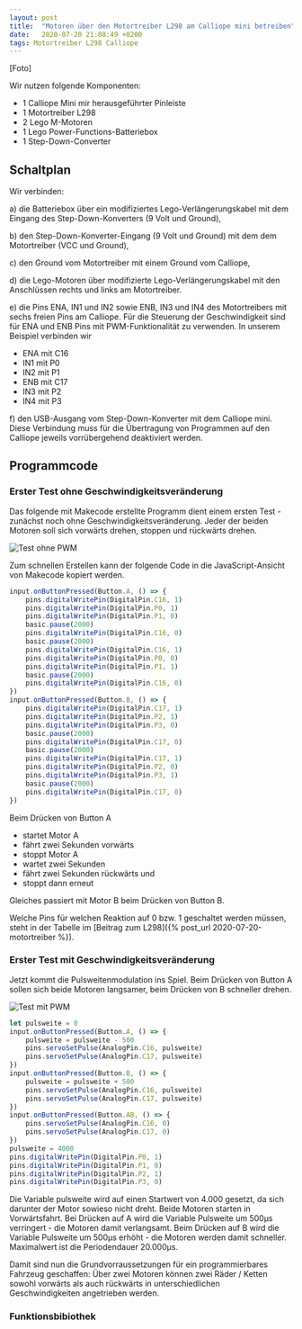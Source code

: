 ```yaml
---
layout: post
title:  "Motoren über den Motortreiber L298 am Calliope mini betreiben"
date:   2020-07-20 21:08:49 +0200
tags: Motortreiber L298 Calliope
---
```


[Foto]



Wir nutzen folgende Komponenten:
* 1 Calliope Mini mir herausgeführter Pinleiste
* 1 Motortreiber L298
* 2 Lego M-Motoren
* 1 Lego Power-Functions-Batteriebox
* 1 Step-Down-Converter

## Schaltplan

Wir verbinden:

a) die Batteriebox über ein modifiziertes Lego-Verlängerungskabel mit dem Eingang des Step-Down-Konverters (9 Volt und Ground),

b) den Step-Down-Konverter-Eingang (9 Volt und Ground) mit dem dem Motortreiber (VCC und Ground),

c) den Ground vom Motortreiber mit einem Ground vom Calliope,

d) die Lego-Motoren über modifizierte Lego-Verlängerungskabel mit den Anschlüssen rechts und links am Motortreiber.

e) die Pins ENA, IN1 und IN2 sowie ENB, IN3 und IN4 des Motortreibers mit sechs freien Pins am Calliope. Für die Steuerung der Geschwindigkeit sind für ENA und ENB Pins mit PWM-Funktionalität zu verwenden. In unserem  Beispiel verbinden wir

* ENA mit C16
* IN1 mit P0
* IN2 mit P1
* ENB mit C17
* IN3 mit P2
* IN4 mit P3

f) den USB-Ausgang vom Step-Down-Konverter mit dem Calliope mini. Diese Verbindung muss für die Übertragung von Programmen auf den Calliope jeweils vorrübergehend deaktiviert werden.


## Programmcode

### Erster Test ohne Geschwindigkeitsveränderung

Das folgende mit Makecode erstellte Programm dient einem ersten Test - zunächst noch ohne Geschwindigkeitsveränderung. Jeder der beiden Motoren soll sich vorwärts drehen, stoppen und rückwärts drehen.

![Test ohne PWM](/my-blog/images/makecode_l298_test_ohne_pwm.png)

Zum schnellen Erstellen kann der folgende Code in die JavaScript-Ansicht von Makecode kopiert werden.

```javascript
input.onButtonPressed(Button.A, () => {
    pins.digitalWritePin(DigitalPin.C16, 1)
    pins.digitalWritePin(DigitalPin.P0, 1)
    pins.digitalWritePin(DigitalPin.P1, 0)
    basic.pause(2000)
    pins.digitalWritePin(DigitalPin.C16, 0)
    basic.pause(2000)
    pins.digitalWritePin(DigitalPin.C16, 1)
    pins.digitalWritePin(DigitalPin.P0, 0)
    pins.digitalWritePin(DigitalPin.P1, 1)
    basic.pause(2000)
    pins.digitalWritePin(DigitalPin.C16, 0)
})
input.onButtonPressed(Button.B, () => {
    pins.digitalWritePin(DigitalPin.C17, 1)
    pins.digitalWritePin(DigitalPin.P2, 1)
    pins.digitalWritePin(DigitalPin.P3, 0)
    basic.pause(2000)
    pins.digitalWritePin(DigitalPin.C17, 0)
    basic.pause(2000)
    pins.digitalWritePin(DigitalPin.C17, 1)
    pins.digitalWritePin(DigitalPin.P2, 0)
    pins.digitalWritePin(DigitalPin.P3, 1)
    basic.pause(2000)
    pins.digitalWritePin(DigitalPin.C17, 0)
})
```

Beim Drücken von Button A 
* startet Motor A
* fährt zwei Sekunden vorwärts
* stoppt Motor A
* wartet zwei Sekunden
* fährt zwei Sekunden rückwärts und
* stoppt dann erneut

Gleiches passiert mit Motor B beim Drücken von Button B.

Welche Pins für welchen Reaktion auf 0 bzw. 1 geschaltet werden müssen, steht in der   Tabelle im [Beitrag zum L298]({% post_url 2020-07-20-motortreiber %}).

### Erster Test mit Geschwindigkeitsveränderung

Jetzt kommt die Pulsweitenmodulation ins Spiel. Beim Drücken von Button A sollen sich beide Motoren langsamer, beim Drücken von B schneller drehen.

![Test mit PWM](/my-blog/images/makecode_l298_test_mit_pwm.png)


```javascript
let pulsweite = 0
input.onButtonPressed(Button.A, () => {
    pulsweite = pulsweite - 500
    pins.servoSetPulse(AnalogPin.C16, pulsweite)
    pins.servoSetPulse(AnalogPin.C17, pulsweite)
})
input.onButtonPressed(Button.B, () => {
    pulsweite = pulsweite + 500
    pins.servoSetPulse(AnalogPin.C16, pulsweite)
    pins.servoSetPulse(AnalogPin.C17, pulsweite)
})
input.onButtonPressed(Button.AB, () => {
    pins.servoSetPulse(AnalogPin.C16, 0)
    pins.servoSetPulse(AnalogPin.C17, 0)
})
pulsweite = 4000
pins.digitalWritePin(DigitalPin.P0, 1)
pins.digitalWritePin(DigitalPin.P1, 0)
pins.digitalWritePin(DigitalPin.P2, 1)
pins.digitalWritePin(DigitalPin.P3, 0)
```

Die Variable pulsweite wird auf einen Startwert von 4.000 gesetzt, da sich darunter der Motor sowieso nicht dreht. Beide Motoren starten in Vorwärtsfahrt. Bei Drücken auf A wird die Variable Pulsweite um 500µs verringert - die Motoren damit verlangsamt. Beim Drücken auf B wird die Variable Pulsweite um 500µs erhöht - die Motoren werden damit schneller. Maximalwert ist die Periodendauer 20.000µs.

Damit sind nun die Grundvorraussetzungen für ein programmierbares Fahrzeug geschaffen: Über zwei Motoren können zwei Räder / Ketten sowohl vorwärts als auch rückwärts in unterschiedlichen Geschwindigkeiten angetrieben werden.


### Funktionsbibiothek